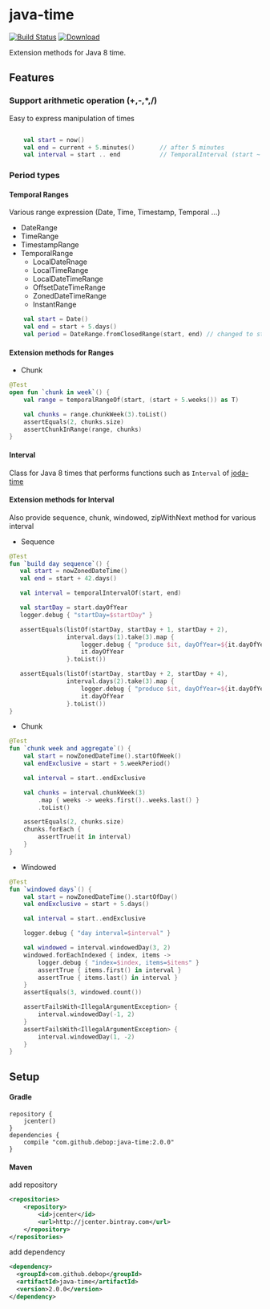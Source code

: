 # java-time

[![Build Status](https://travis-ci.org/debop/koda-time.png)](https://travis-ci.org/debop/koda-time) 
[![Download](https://api.bintray.com/packages/debop/maven/joda-time/images/download.svg)](https://bintray.com/debop/maven/joda-time/_latestVersion)

Extension methods for Java 8 time.

## Features

### Support arithmetic operation (+,-,*,/)

Easy to express manipulation of times 

```kotlin

    val start = now() 
    val end = current + 5.minutes()       // after 5 minutes
    val interval = start .. end           // TemporalInterval (start ~ endInclusive)
```

### Period types

#### Temporal Ranges 

Various range expression (Date, Time, Timestamp, Temporal ...)

* DateRange
* TimeRange
* TimestampRange
* TemporalRange 
    * LocalDateRnage
    * LocalTimeRange
    * LocalDateTimeRange
    * OffsetDateTimeRange
    * ZonedDateTimeRange
    * InstantRange

```kotlin
    val start = Date()
    val end = start + 5.days()
    val period = DateRange.fromClosedRange(start, end) // changed to start .. end
```

#### Extension methods for Ranges

* Chunk

```kotlin
@Test
open fun `chunk in week`() {
    val range = temporalRangeOf(start, (start + 5.weeks()) as T)

    val chunks = range.chunkWeek(3).toList()
    assertEquals(2, chunks.size)
    assertChunkInRange(range, chunks)
}
```

#### Interval

Class for Java 8 times that performs functions such as `Interval` of [joda-time](http://joda.org)

#### Extension methods for Interval

Also provide sequence, chunk, windowed, zipWithNext method for various interval

* Sequence 
```kotlin
@Test
fun `build day sequence`() {
   val start = nowZonedDateTime()
   val end = start + 42.days()

   val interval = temporalIntervalOf(start, end)

   val startDay = start.dayOfYear
   logger.debug { "startDay=$startDay" }

   assertEquals(listOf(startDay, startDay + 1, startDay + 2),
                interval.days(1).take(3).map {
                    logger.debug { "produce $it, dayOfYear=${it.dayOfYear}" }
                    it.dayOfYear
                }.toList())

   assertEquals(listOf(startDay, startDay + 2, startDay + 4),
                interval.days(2).take(3).map {
                    logger.debug { "produce $it, dayOfYear=${it.dayOfYear}" }
                    it.dayOfYear
                }.toList())
}
```

* Chunk
```kotlin
@Test
fun `chunk week and aggregate`() {
    val start = nowZonedDateTime().startOfWeek()
    val endExclusive = start + 5.weekPeriod()

    val interval = start..endExclusive

    val chunks = interval.chunkWeek(3)
        .map { weeks -> weeks.first()..weeks.last() }
        .toList()

    assertEquals(2, chunks.size)
    chunks.forEach {
        assertTrue(it in interval)
    }
}
```

* Windowed
```kotlin
@Test
fun `windowed days`() {
    val start = nowZonedDateTime().startOfDay()
    val endExclusive = start + 5.days()

    val interval = start..endExclusive

    logger.debug { "day interval=$interval" }

    val windowed = interval.windowedDay(3, 2)
    windowed.forEachIndexed { index, items ->
        logger.debug { "index=$index, items=$items" }
        assertTrue { items.first() in interval }
        assertTrue { items.last() in interval }
    }
    assertEquals(3, windowed.count())

    assertFailsWith<IllegalArgumentException> {
        interval.windowedDay(-1, 2)
    }
    assertFailsWith<IllegalArgumentException> {
        interval.windowedDay(1, -2)
    }
}
```





## Setup

#### Gradle

```
repository {
    jcenter()     
}
dependencies {
    compile "com.github.debop:java-time:2.0.0"
}
``` 

#### Maven

add repository

```xml
<repositories>
    <repository>
        <id>jcenter</id>
        <url>http://jcenter.bintray.com</url>
    </repository>
</repositories>
```

add dependency

```xml
<dependency>
  <groupId>com.github.debop</groupId>
  <artifactId>java-time</artifactId>
  <version>2.0.0</version>
</dependency>
```


